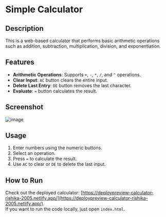 # Simple Calculator

## Description
This is a web-based calculator that performs basic arithmetic operations such as addition, subtraction, multiplication, division, and exponentiation.

## Features
- **Arithmetic Operations**: Supports `+`, `-`, `*`, `/`, and `^` operations.
- **Clear Input**: `AC` button clears the entire input.
- **Delete Last Entry**: `DE` button removes the last character.
- **Evaluate**: `=` button calculates the result.

## Screenshot
![image](https://github.com/user-attachments/assets/32172659-8c6f-4a39-8bf7-c7e5de2e124d)

## Usage
1. Enter numbers using the numeric buttons.
2. Select an operation.
3. Press `=` to calculate the result.
4. Use `AC` to clear or `DE` to delete the last input.

## How to Run
Check out the deployed calculator: [https://deploypreview-calculator-rishika-2005.netlify.app/](https://deploypreview-calculator-rishika-2005.netlify.app/).  
If you want to run the code locally, just open `index.html`.
